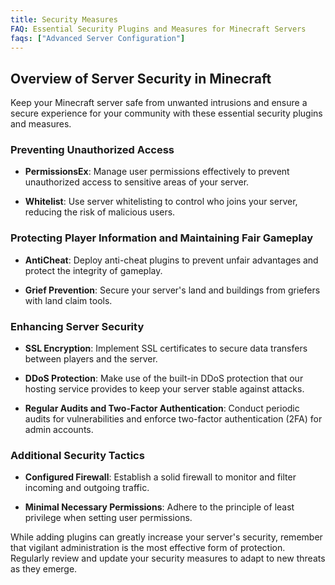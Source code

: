 ```yaml
---
title: Security Measures
FAQ: Essential Security Plugins and Measures for Minecraft Servers
faqs: ["Advanced Server Configuration"]
---
```


## Overview of Server Security in Minecraft

Keep your Minecraft server safe from unwanted intrusions and ensure a secure experience for your community with these essential security plugins and measures.

### Preventing Unauthorized Access

- **PermissionsEx**: Manage user permissions effectively to prevent unauthorized access to sensitive areas of your server.

- **Whitelist**: Use server whitelisting to control who joins your server, reducing the risk of malicious users.

### Protecting Player Information and Maintaining Fair Gameplay

- **AntiCheat**: Deploy anti-cheat plugins to prevent unfair advantages and protect the integrity of gameplay.

- **Grief Prevention**: Secure your server's land and buildings from griefers with land claim tools.

### Enhancing Server Security

- **SSL Encryption**: Implement SSL certificates to secure data transfers between players and the server.

- **DDoS Protection**: Make use of the built-in DDoS protection that our hosting service provides to keep your server stable against attacks.

- **Regular Audits and Two-Factor Authentication**: Conduct periodic audits for vulnerabilities and enforce two-factor authentication (2FA) for admin accounts.

### Additional Security Tactics

- **Configured Firewall**: Establish a solid firewall to monitor and filter incoming and outgoing traffic.

- **Minimal Necessary Permissions**: Adhere to the principle of least privilege when setting user permissions.

While adding plugins can greatly increase your server's security, remember that vigilant administration is the most effective form of protection. Regularly review and update your security measures to adapt to new threats as they emerge.